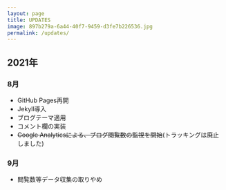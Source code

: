 ```yaml
---
layout: page
title: UPDATES
image: 897b279a-6a44-40f7-9459-d3fe7b226536.jpg
permalink: /updates/
---
```

## 2021年

### 8月
- GitHub Pages再開
- Jekyll導入
- ブログテーマ適用
- コメント欄の実装
- ~~Google Analyticsによる、ブログ閲覧数の監視を開始~~(トラッキングは廃止しました)

### 9月
- 閲覧数等データ収集の取りやめ